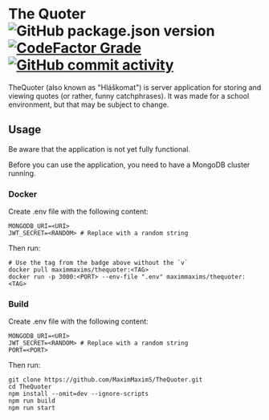 # The Quoter ![GitHub package.json version](https://img.shields.io/github/package-json/v/MaximMaximS/TheQuoter?style=for-the-badge) [![CodeFactor Grade](https://img.shields.io/codefactor/grade/github/MaximMaximS/TheQuoter?style=for-the-badge)](https://www.codefactor.io/repository/github/maximmaxims/thequoter) [![GitHub commit activity](https://img.shields.io/github/commit-activity/m/MaximMaximS/TheQuoter?style=for-the-badge)](https://github.com/MaximMaximS/TheQuoter/commits/main)

TheQuoter (also known as "Hláškomat") is server application for storing and viewing quotes (or rather, funny catchphrases). It was made for a school environment, but that may be subject to change.

## Usage

Be aware that the application is not yet fully functional.

Before you can use the application, you need to have a MongoDB cluster running.

### Docker

Create .env file with the following content:

```env
MONGODB_URI=<URI>
JWT_SECRET=<RANDOM> # Replace with a random string
```

Then run:

```shell
# Use the tag from the badge above without the `v`
docker pull maximmaxims/thequoter:<TAG>
docker run -p 3000:<PORT> --env-file ".env" maximmaxims/thequoter:<TAG>
```

### Build

Create .env file with the following content:

```env
MONGODB_URI=<URI>
JWT_SECRET=<RANDOM> # Replace with a random string
PORT=<PORT>
```

Then run:

```shell
git clone https://github.com/MaximMaximS/TheQuoter.git
cd TheQuoter
npm install --omit=dev --ignore-scripts
npm run build
npm run start
```

